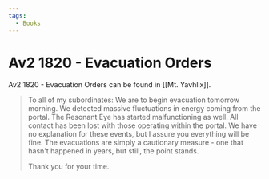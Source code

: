 ```yaml
---
tags:
  - Books
---
```


# Av2 1820 - Evacuation Orders

Av2 1820 - Evacuation Orders can be found in [[Mt. Yavhlix]].

> To all of my subordinates: We are to begin evacuation tomorrow morning. We detected massive fluctuations in energy coming from the portal. The Resonant Eye has started malfunctioning as well. All contact has been lost with those operating within the portal. We have no explanation for these events, but I assure you everything will be fine. The evacuations are simply a cautionary measure - one that hasn't happened in years, but still, the point stands.
>
> Thank you for your time.



